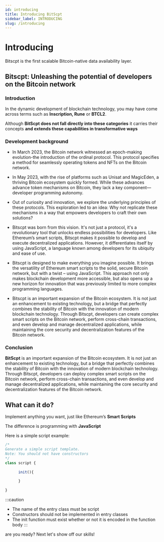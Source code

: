 ```yaml
---
id: introducing 
title: Introducing BitScpt
sidebar_label: INTRODUCING 
slug: /introducing
---
```

 
# Introducing

Bitscpt is the first scalable Bitcoin-native data availability layer.

## Bitscpt: Unleashing the potential of developers on the Bitcoin network

### Introduction

In the dynamic development of blockchain technology, you may have come across terms such as **Inscription, Rune** or **BTCL2**.

Although **BitScpt does not fall directly into these categories** it carries their concepts **and extends these capabilities in transformative ways**

### Development background

- In March 2023, the Bitcoin network witnessed an epoch-making evolution-the introduction of the ordinal protocol. This protocol specifies a method for seamlessly operating tokens and NFTs on the Bitcoin network.
- In May 2023, with the rise of platforms such as Unisat and MagicEden, a thriving Bitcoin ecosystem quickly formed. While these advances advance token mechanisms on Bitcoin, they lack a key component—developer programming autonomy.

- Out of curiosity and innovation, we explore the underlying principles of these protocols. This exploration led to an idea: Why not replicate these mechanisms in a way that empowers developers to craft their own solutions?
- Bitscpt was born from this vision. It's not just a protocol, it's a revolutionary tool that unlocks endless possibilities for developers. Like Ethereum’s smart scripts, Bitscpt makes it possible to develop and execute decentralized applications. However, it differentiates itself by using JavaScript, a language known among developers for its ubiquity and ease of use.
- Bitscpt is designed to make everything you imagine possible. It brings the versatility of Ethereum smart scripts to the solid, secure Bitcoin network, but with a twist – using JavaScript. This approach not only makes blockchain development more accessible, but also opens up a new horizon for innovation that was previously limited to more complex programming languages.
- Bitscpt is an important expansion of the Bitcoin ecosystem. It is not just an enhancement to existing technology, but a bridge that perfectly combines the stability of Bitcoin with the innovation of modern blockchain technology. Through Bitscpt, developers can create complex smart scripts on the Bitcoin network, perform cross-chain transactions, and even develop and manage decentralized applications, while maintaining the core security and decentralization features of the Bitcoin network.


### Conclusion

  **BitScpt** is an important expansion of the Bitcoin ecosystem. It is not just an enhancement to existing technology, but a bridge that perfectly combines the stability of Bitcoin with the innovation of modern blockchain technology. Through Bitscpt, developers can deploy complex smart scripts on the Bitcoin network, perform cross-chain transactions, and even develop and manage decentralized applications, while maintaining the core security and decentralization features of the Bitcoin network.

## What can it do?

Implement anything you want, just like Ethereum’s **Smart Scripts**

The difference is programming with **JavaScript**

Here is a simple script example:
```javascript
/*
Generate a simple script template.
Note: You should not have constructors
*/
class script {
	
      init(){
        
      }
	
}
```
:::caution
- The name of the entry class must be script
- Constructors should not be implemented in entry classes
- The init function must exist whether or not it is encoded in the function body
:::

are you ready? Next let's show off our skills!